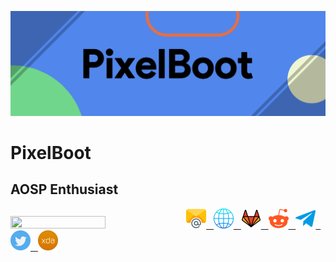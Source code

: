 ![](https://raw.githubusercontent.com/PixelBoot/PixelBoot/master/images/PixelBoot.png)

# PixelBoot

## AOSP Enthusiast

<img src="https://github-readme-stats.vercel.app/api?username=pixelboot&show_icons=true&hide_border=true&count_private=true&include_all_commits=true&theme=github_dark" height="55%" width="55%;"/>

<a href="https://bootingpixels@gmail.com">
    <img src="https://raw.githubusercontent.com/PixelBoot/PixelBoot/master/images/email.png" />
  &nbsp
</a>  <a href="https://pixelboot.github.io">
    <img src="https://raw.githubusercontent.com/PixelBoot/PixelBoot/master/images/website.png" />
  &nbsp
</a>  <a href="https://gitlab.com/PixelBoot">
    <img src="https://raw.githubusercontent.com/PixelBoot/PixelBoot/master/images/gitlab.png" />
  &nbsp
</a>  <a href="https://www.reddit.com/user/PixelBoot">
    <img src="https://raw.githubusercontent.com/PixelBoot/PixelBoot/master/images/reddit.png" />
  &nbsp
</a>  <a href="https://t.me/PixelBoot">
    <img src="https://raw.githubusercontent.com/PixelBoot/PixelBoot/master/images/telegram.png" />
  &nbsp
</a>  <a href="https://twitter.com/BootingPixel">
    <img src="https://raw.githubusercontent.com/PixelBoot/PixelBoot/master/images/twitter.png" />
  &nbsp
</a>  <a href="https://forum.xda-developers.com/member.php?u=8086838">
    <img src="https://raw.githubusercontent.com/PixelBoot/PixelBoot/master/images/xda.png" />
